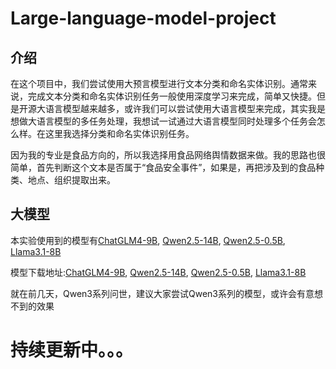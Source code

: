 # Large-language-model-project
## 介绍
在这个项目中，我们尝试使用大预言模型进行文本分类和命名实体识别。通常来说，完成文本分类和命名实体识别任务一般使用深度学习来完成，简单又快捷。但是开源大语言模型越来越多，或许我们可以尝试使用大语言模型来完成，其实我是想做大语言模型的多任务处理，我想试一试通过大语言模型同时处理多个任务会怎么样。在这里我选择分类和命名实体识别任务。  

因为我的专业是食品方向的，所以我选择用食品网络舆情数据来做。我的思路也很简单，首先判断这个文本是否属于“食品安全事件”，如果是，再把涉及到的食品种类、地点、组织提取出来。

## 大模型
本实验使用到的模型有[ChatGLM4-9B](https://github.com/THUDM/GLM-4), [Qwen2.5-14B](https://github.com/QwenLM/Qwen3), [Qwen2.5-0.5B](https://github.com/QwenLM/Qwen3), [Llama3.1-8B](https://github.com/meta-llama/llama3)  

模型下载地址:[ChatGLM4-9B](https://huggingface.co/THUDM/glm-4-9b), [Qwen2.5-14B](https://huggingface.co/Qwen/Qwen2.5-14B), [Qwen2.5-0.5B](https://huggingface.co/Qwen/Qwen2.5-0.5B), [Llama3.1-8B](https://huggingface.co/meta-llama/Llama-3.1-8B)

就在前几天，Qwen3系列问世，建议大家尝试Qwen3系列的模型，或许会有意想不到的效果

# 持续更新中。。。
